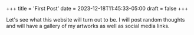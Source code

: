 +++
title = 'First Post'
date = 2023-12-18T11:45:33-05:00
draft = false
+++

Let's see what this website will turn out to be. I will post random thoughts and will have a gallery of my artworks as well as social media links.